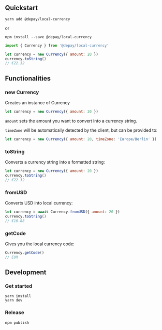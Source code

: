 ## Quickstart

```
yarn add @depay/local-currency
```

or 

```
npm install --save @depay/local-currency
```

```javascript
import { Currency } from '@depay/local-currency'

let currency = new Currency({ amount: 20 })
currency.toString()
// €22.32
```

## Functionalities

### new Currency

Creates an instance of Currency

```javascript
let currency = new Currency({ amount: 20 })
```

`amount` sets the amount you want to convert into a currency string.

`timeZone` will be automatically detected by the client, but can be provided to:

```javascript
let currency = new Currency({ amount: 20, timeZone: 'Europe/Berlin' })
```

### toString

Converts a currency string into a formatted string:

```javascript
let currency = new Currency({ amount: 20 })
currency.toString()
// €22.32
```

### fromUSD

Converts USD into local currency:

```javascript
let currency = await Currency.fromUSD({ amount: 20 })
currency.toString()
// €16.88
```

### getCode

Gives you the local currency code:

```javascript
Currency.getCode()
// EUR
```

## Development

### Get started

```
yarn install
yarn dev
```

### Release

```
npm publish
```
